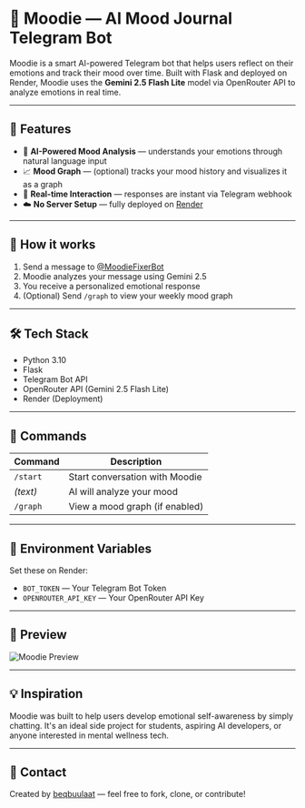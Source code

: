 # 🤖 Moodie — AI Mood Journal Telegram Bot

Moodie is a smart AI-powered Telegram bot that helps users reflect on their emotions and track their mood over time. Built with Flask and deployed on Render, Moodie uses the **Gemini 2.5 Flash Lite** model via OpenRouter API to analyze emotions in real time.

---

## 🌟 Features

- 🧠 **AI-Powered Mood Analysis** — understands your emotions through natural language input  
- 📈 **Mood Graph** — (optional) tracks your mood history and visualizes it as a graph  
- 🔁 **Real-time Interaction** — responses are instant via Telegram webhook  
- ☁️ **No Server Setup** — fully deployed on [Render](https://render.com)  

---

## 💬 How it works

1. Send a message to [@MoodieFixerBot](https://t.me/MoodieFixerBot)
2. Moodie analyzes your message using Gemini 2.5
3. You receive a personalized emotional response
4. (Optional) Send `/graph` to view your weekly mood graph

---

## 🛠️ Tech Stack

- Python 3.10  
- Flask  
- Telegram Bot API  
- OpenRouter API (Gemini 2.5 Flash Lite)  
- Render (Deployment)  

---

## 🚀 Commands

| Command   | Description                        |
|-----------|------------------------------------|
| `/start`  | Start conversation with Moodie     |
| *(text)*  | AI will analyze your mood          |
| `/graph`  | View a mood graph (if enabled)     |

---

## 🔐 Environment Variables

Set these on Render:

- `BOT_TOKEN` — Your Telegram Bot Token  
- `OPENROUTER_API_KEY` — Your OpenRouter API Key  

---

## 📸 Preview

![Moodie Preview](preview-image.png)

---

## 💡 Inspiration

Moodie was built to help users develop emotional self-awareness by simply chatting. It's an ideal side project for students, aspiring AI developers, or anyone interested in mental wellness tech.

---

## 📩 Contact

Created by [beqbuulaat](https://github.com/beqbuulaat) — feel free to fork, clone, or contribute!
